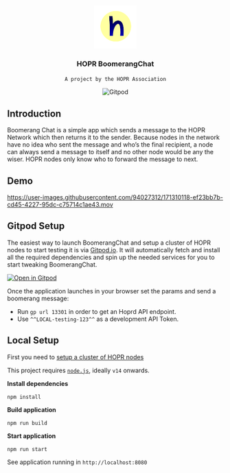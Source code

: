 <!-- INTRODUCTION -->
<p align="center">
  <a href="https://hoprnet.org" target="_blank" rel="noopener noreferrer">
    <img width="100" src="https://github.com/hoprnet/hopr-assets/blob/master/v1/logo/hopr_logo_padded.png?raw=true" alt="HOPR Logo">
  </a>
  
  <!-- Title Placeholder -->
  <h3 align="center">HOPR BoomerangChat</h3>
  <p align="center">
    <code>A project by the HOPR Association</code>
  </p>

  <p align="center">
    <img src="https://img.shields.io/badge/Gitpod-ready--to--code-blue?logo=gitpod" alt="Gitpod">
  </p>
</p>





## Introduction

Boomerang Chat is a simple app which sends a message to the HOPR Network which then returns it to the sender. Because nodes in the network have no idea who sent the message and who’s the final recipient, a node can always send a message to itself and no other node would be any the wiser. HOPR nodes only know who to forward the message to next.

## Demo

https://user-images.githubusercontent.com/94027312/171310118-ef23bb7b-cd45-4227-95dc-c75714c1ae43.mov


## Gitpod Setup

The easiest way to launch BoomerangChat and setup a cluster of HOPR nodes to start testing it is via [Gitpod.io](https://gitpod.io). It will automatically fetch and install all the required dependencies and spin up the needed services for you to start tweaking BoomerangChat.

[![Open in Gitpod](https://gitpod.io/button/open-in-gitpod.svg)](https://gitpod.io/#https://github.com/hoprnet/hopr-boomerang-chat)


Once the application launches in your browser set the params and send a boomerang message:
- Run `gp url 13301` in order to get an Hoprd API endpoint.
- Use `^^LOCAL-testing-123^^` as a development API Token.



## Local Setup

First you need to [setup a cluster of HOPR nodes](https://docs.hoprnet.org/developers/starting-local-cluster#local-setup)

This project requires [`node.js`](https://nodejs.org/en/), ideally `v14` onwards.

**Install dependencies**

```
npm install
```

**Build application**

```
npm run build
```

**Start application**

```
npm run start
```

See application running in `http://localhost:8080`



